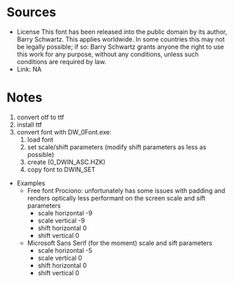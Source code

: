 # Sources

* License
  This font has been released into the public domain by its author, Barry Schwartz.
  This applies worldwide.
  In some countries this may not be legally possible; if so:
  Barry Schwartz grants anyone the right to use this work for any purpose, without any conditions, unless such conditions are required by law.
* Link: NA 

# Notes

1. convert otf to ttf
2. install ttf
3. convert font with DW_0Font.exe:
    1. load font
    2. set scale/shift parameters (modify shift parameters as less as possible)
    3. create (0_DWIN_ASC.HZK)
    4. copy font to DWIN_SET

* Examples
  * Free font Prociono: unfortunately has some issues with padding and renders optically less performant on the screen
    scale and sift parameters
    * scale horizontal -9
    * scale vertical   -9
    * shift horizontal  0
    * shift vertical    0
  * Microsoft Sans Serif (for the moment)
    scale and sift parameters
    * scale horizontal -5
    * scale vertical    0
    * shift horizontal  0
    * shift vertical    0
